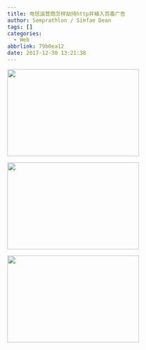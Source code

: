 ```yaml
---
title: 电信运营商怎样劫持http并植入百毒广告
author: Semprathlon / Simfae Dean
tags: []
categories:
  - Web
abbrlink: 79b0ea12
date: 2017-12-30 13:21:38
---
```

<a href="__ASSETS_HOST_NAME__/2017/12/微信图片_20171230122247-1.png"><img src="__ASSETS_HOST_NAME__/2017/12/微信图片_20171230122247-1-300x198.png" alt="" width="300" height="198" class="alignnone size-medium wp-image-3078" /></a>

<a href="__ASSETS_HOST_NAME__/2017/12/微信图片_20171230122302-1.png"><img src="__ASSETS_HOST_NAME__/2017/12/微信图片_20171230122302-1-300x198.png" alt="" width="300" height="198" class="alignnone size-medium wp-image-3079" /></a>

<a href="__ASSETS_HOST_NAME__/2017/12/微信图片_20171230122305-1.png"><img src="__ASSETS_HOST_NAME__/2017/12/微信图片_20171230122305-1-300x198.png" alt="" width="300" height="198" class="alignnone size-medium wp-image-3080" /></a>
